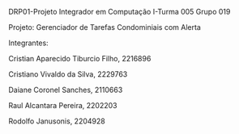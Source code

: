 DRP01-Projeto Integrador em Computação I-Turma 005 Grupo 019

Projeto: Gerenciador de Tarefas Condominiais com Alerta

Integrantes:

Cristian Aparecido Tiburcio Filho, 2216896

Cristiano Vivaldo da Silva, 2229763

Daiane Coronel Sanches, 2110663

Raul Alcantara Pereira, 2202203

Rodolfo Janusonis, 2204928

